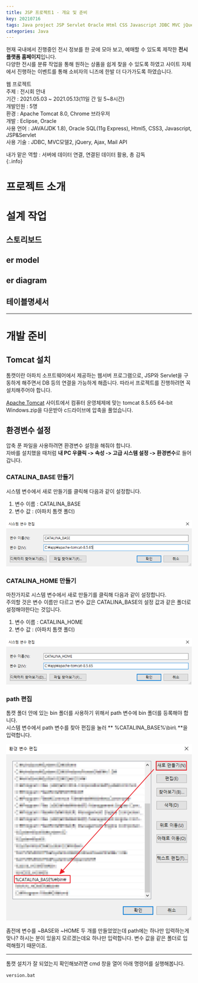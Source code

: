 ```yaml
---
title: JSP 프로젝트1 - 개요 및 준비
key: 20210716
tags: Java project JSP Servlet Oracle Html CSS Javascript JDBC MVC jQuery
categories: Java
---
```


현재 국내에서 진행중인 전시 정보를 한 곳에 모아 보고, 예매할 수 있도록 제작한 **전시플랫폼 홈페이지**입니다.  
다양한 전시를 분류 작업을 통해 원하는 상품을 쉽게 찾을 수 있도록 하였고 사이트 자체에서 진행하는 이벤트를 통해 소비자의 니즈에 한발 더 다가가도록 하였습니다. 

웹 프로젝트  
주제 : 전시회 안내  
기간 : 2021.05.03 ~ 2021.05.13(11일 간 일 5~8시간)  
개발인원 : 5명  
환경 : Apache Tomcat 8.0, Chrome 브라우저  
개발 : Eclipse, Oracle  
사용 언어 : JAVA(JDK 1.8), Oracle SQL(11g Express), Html5, CSS3, Javascript, JSP&Servlet  
사용 기술 : JDBC, MVC모델2, jQuery, Ajax, Mail API  


내가 맡은 역할 : 서버에 데이터 연결, 연결된 데이터 활용, 총 감독  
{:.info}

# 프로젝트 소개

# 설계 작업
## 스토리보드

## er model

## er diagram

## 테이블명세서


---

# 개발 준비

## Tomcat 설치

톰캣이란 아파치 소프트웨어에서 제공하는 웹서버 프로그램으로, JSP와 Servlet을 구동하게 해주면서 DB 등의 연결을 가능하게 해줍니다. 따라서 프로젝트를 진행하려면 꼭 설치해주어야 합니다.

[Apache Tomcat](https://tomcat.apache.org/download-80.cgi) 사이트에서 컴퓨터 운영체제에 맞는 tomcat 8.5.65 64-bit Windows.zip을 다운받아 c드라이브에 압축을 풀었습니다.

## 환경변수 설정

압축 푼 파일을 사용하려면 환경변수 설정을 해줘야 합니다.  
자바를 설치했을 때처럼 **내 PC 우클릭 -> 속성 -> 고급 시스템 설정 -> 환경변수**로 들어갑니다.  

### CATALINA_BASE 만들기

시스템 변수에서 새로 만들기를 클릭해 다음과 같이 설정합니다.  
1. 변수 이름 : CATALINA_BASE  
2. 변수 값 : (아파치 톰캣 폴더)  

![CATALINA_BASE](/assets/images/post/2021-08-04-CATALINA_BASE.png)

### CATALINA_HOME 만들기

마찬가지로 시스템 변수에서 새로 만들기를 클릭해 다음과 같이 설정합니다.  
주의할 것은 변수 이름만 다르고 변수 값은 CATALINA_BASE의 설정 값과 같은 폴더로 설정해야한다는 것입니다.  
1. 변수 이름 : CATALINA_HOME  
2. 변수 값 : (아파치 톰캣 폴더)  

![CATALINA_HOME](/assets/images/post/2021-08-04-CATALINA_HOME.png)

### path 편집

톰캣 폴더 안에 있는 bin 폴더를 사용하기 위해서 path 변수에 bin 폴더를 등록해야 합니다.  
시스템 변수에서 path 변수를 찾아 편집을 눌러 ** %CATALINA_BASE%\bin\ **을 입력합니다.  

![tomcat_path](/assets/images/post/2021-08-04-path.png)  

좀전에 변수를 ~BASE와 ~HOME 두 개를 만들었었는데 path에는 하나만 입력하는게 맞나? 하시는 분이 있을지 모르겠는데요 하나만 입력합니다. 변수 값을 같은 폴더로 입력해줬기 때문이죠.  

---

톰캣 설치가 잘 되었는지 확인해보려면 cmd 창을 열어 아래 명령어를 실행해봅니다.  
~~~
version.bat
~~~